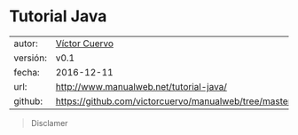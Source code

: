 # Tutorial Java

| | |
|---|---|
|autor:|[Víctor Cuervo](http://www.victorcuervo.com)|
|versión:|v0.1|
|fecha:|2016-12-11|
|url:|http://www.manualweb.net/tutorial-java/|
|github:|https://github.com/victorcuervo/manualweb/tree/master/java|

> Disclamer
